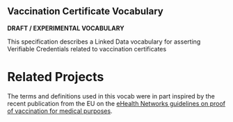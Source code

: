 ## Vaccination Certificate Vocabulary

**DRAFT / EXPERIMENTAL VOCABULARY**

This specification describes a Linked Data vocabulary for asserting
Verifiable Credentials related to vaccination certificates

# Related Projects

The terms and definitions used in this vocab were in part inspired by the recent publication from the EU on the [eHealth Networks guidelines on proof of vaccination for medical purposes](https://ec.europa.eu/health/sites/health/files/ehealth/docs/vaccination-proof_interoperability-guidelines_en.pdf).
